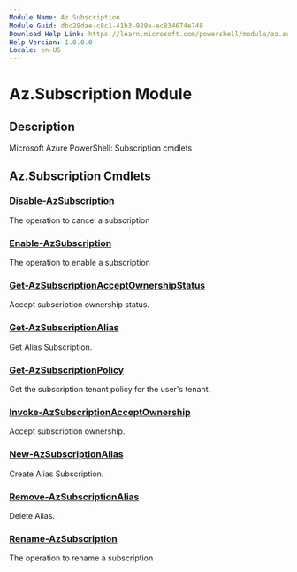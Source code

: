 ```yaml
---
Module Name: Az.Subscription
Module Guid: dbc29dae-c8c1-41b3-929a-ec834674e748
Download Help Link: https://learn.microsoft.com/powershell/module/az.subscription
Help Version: 1.0.0.0
Locale: en-US
---
```


# Az.Subscription Module
## Description
Microsoft Azure PowerShell: Subscription cmdlets

## Az.Subscription Cmdlets
### [Disable-AzSubscription](Disable-AzSubscription.md)
The operation to cancel a subscription

### [Enable-AzSubscription](Enable-AzSubscription.md)
The operation to enable a subscription

### [Get-AzSubscriptionAcceptOwnershipStatus](Get-AzSubscriptionAcceptOwnershipStatus.md)
Accept subscription ownership status.

### [Get-AzSubscriptionAlias](Get-AzSubscriptionAlias.md)
Get Alias Subscription.

### [Get-AzSubscriptionPolicy](Get-AzSubscriptionPolicy.md)
Get the subscription tenant policy for the user's tenant.

### [Invoke-AzSubscriptionAcceptOwnership](Invoke-AzSubscriptionAcceptOwnership.md)
Accept subscription ownership.

### [New-AzSubscriptionAlias](New-AzSubscriptionAlias.md)
Create Alias Subscription.

### [Remove-AzSubscriptionAlias](Remove-AzSubscriptionAlias.md)
Delete Alias.

### [Rename-AzSubscription](Rename-AzSubscription.md)
The operation to rename a subscription

